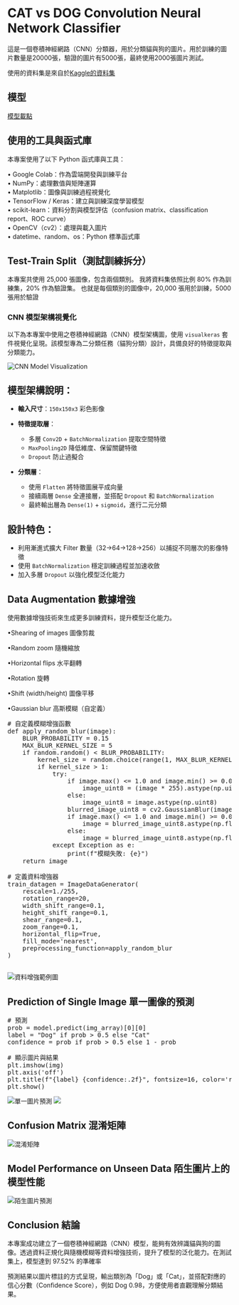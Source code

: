 # CAT vs DOG Convolution Neural Network Classifier
這是一個卷積神經網路（CNN）分類器，用於分類貓與狗的圖片。用於訓練的圖片數量是20000張，驗證的圖片有5000張，最終使用2000張圖片測試。

使用的資料集是來自於[Kaggle的資料集](https://www.kaggle.com/datasets/karakaggle/kaggle-cat-vs-dog-dataset)

## 模型
[模型載點](https://drive.google.com/drive/folders/1HJD16NdZvSA1Hpud46s_eLusOaooMa42?usp=drive_link)
##  使用的工具與函式庫

本專案使用了以下 Python 函式庫與工具：

• Google Colab：作為雲端開發與訓練平台  
• NumPy：處理數值與矩陣運算  
• Matplotlib：圖像與訓練過程視覺化  
• TensorFlow / Keras：建立與訓練深度學習模型  
• scikit-learn：資料分割與模型評估（confusion matrix、classification report、ROC curve）  
• OpenCV（cv2）：處理與載入圖片  
• datetime、random、os：Python 標準函式庫  

##  Test-Train Split（測試訓練拆分）
本專案共使用 25,000 張圖像，包含兩個類別。
我將資料集依照比例 80% 作為訓練集，20% 作為驗證集。
也就是每個類別的圖像中，20,000 張用於訓練，5000 張用於驗證

### CNN 模型架構視覺化
以下為本專案中使用之卷積神經網路（CNN）模型架構圖，使用 `visualkeras` 套件視覺化呈現。該模型專為二分類任務（貓狗分類）設計，具備良好的特徵提取與分類能力。

![CNN Model Visualization](resource/images/模型視覺圖.png)

##  模型架構說明：

- **輸入尺寸**：`150x150x3` 彩色影像
- **特徵提取層**：
  - 多層 `Conv2D` + `BatchNormalization` 提取空間特徵
  - `MaxPooling2D` 降低維度、保留關鍵特徵
  - `Dropout` 防止過擬合

- **分類層**：
  - 使用 `Flatten` 將特徵圖展平成向量
  - 接續兩層 `Dense` 全連接層，並搭配 `Dropout` 和 `BatchNormalization`
  - 最終輸出層為 `Dense(1)` + `sigmoid`，進行二元分類

## 設計特色：
- 利用漸進式擴大 Filter 數量（32→64→128→256）以捕捉不同層次的影像特徵
- 使用 `BatchNormalization` 穩定訓練過程並加速收斂
- 加入多層 `Dropout` 以強化模型泛化能力

## Data Augmentation 數據增強
使用數據增強技術來生成更多訓練資料，提升模型泛化能力。

•Shearing of images 圖像剪裁

•Random zoom 隨機縮放

•Horizontal flips 水平翻轉

•Rotation 旋轉

•Shift (width/height) 圖像平移

•Gaussian blur 高斯模糊（自定義）
<pre>
# 自定義模糊增強函數
def apply_random_blur(image):
    BLUR_PROBABILITY = 0.15
    MAX_BLUR_KERNEL_SIZE = 5
    if random.random() < BLUR_PROBABILITY:
        kernel_size = random.choice(range(1, MAX_BLUR_KERNEL_SIZE + 1, 2))
        if kernel_size > 1:
            try:
                if image.max() <= 1.0 and image.min() >= 0.0:
                    image_uint8 = (image * 255).astype(np.uint8)
                else:
                    image_uint8 = image.astype(np.uint8)
                blurred_image_uint8 = cv2.GaussianBlur(image_uint8, (kernel_size, kernel_size), 0)
                if image.max() <= 1.0 and image.min() >= 0.0:
                    image = blurred_image_uint8.astype(np.float32) / 255.0
                else:
                    image = blurred_image_uint8.astype(np.float32)
            except Exception as e:
                print(f"模糊失敗: {e}")
    return image

# 定義資料增強器
train_datagen = ImageDataGenerator(
    rescale=1./255,
    rotation_range=20,
    width_shift_range=0.1,
    height_shift_range=0.1,
    shear_range=0.1,
    zoom_range=0.1,
    horizontal_flip=True,
    fill_mode='nearest',
    preprocessing_function=apply_random_blur
)
                  </pre>
![資料增強範例圖](resource/images/增強圖片範例.png)

## Prediction of Single Image 單一圖像的預測
<pre>
# 預測
prob = model.predict(img_array)[0][0]
label = "Dog" if prob > 0.5 else "Cat"
confidence = prob if prob > 0.5 else 1 - prob

# 顯示圖片與結果
plt.imshow(img)
plt.axis('off')
plt.title(f"{label} {confidence:.2f}", fontsize=16, color='red')
plt.show()
</pre>
![單一圖片預測](resource/images/單一圖片預測(dog).png) 
![](resource/images/單一圖片預測(cat).png)

## Confusion Matrix 混淆矩陣
![混淆矩陣](resource/images/混淆矩陣.png) 

## Model Performance on Unseen Data 陌生圖片上的模型性能
![陌生圖片預測](resource/images/陌生圖片預測.png) 

## Conclusion  結論

本專案成功建立了一個卷積神經網路（CNN）模型，能夠有效辨識貓與狗的圖像。透過資料正規化與隨機模糊等資料增強技術，提升了模型的泛化能力。在測試集上，模型達到 97.52% 的準確率

預測結果以圖片標註的方式呈現，輸出類別為「Dog」或「Cat」，並搭配對應的信心分數（Confidence Score），例如 Dog 0.98，方便使用者直觀理解分類結果。

